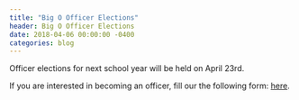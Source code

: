 ```yaml
---
title: "Big O Officer Elections"
header: Big O Officer Elections
date: 2018-04-06 00:00:00 -0400
categories: blog
---
```


Officer elections for next school year will be held on April 23rd.

If you are interested in becoming an officer, fill our the following form:
<a href="https://goo.gl/forms/kTja8DNGGlp2qZV13">here</a>.
